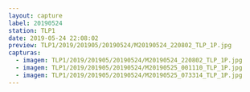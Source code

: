 ```yaml
---
layout: capture
label: 20190524
station: TLP1
date: 2019-05-24 22:08:02
preview: TLP1/2019/201905/20190524/M20190524_220802_TLP_1P.jpg
capturas:
  - imagem: TLP1/2019/201905/20190524/M20190524_220802_TLP_1P.jpg
  - imagem: TLP1/2019/201905/20190524/M20190525_001110_TLP_1P.jpg
  - imagem: TLP1/2019/201905/20190524/M20190525_073314_TLP_1P.jpg
---
```

